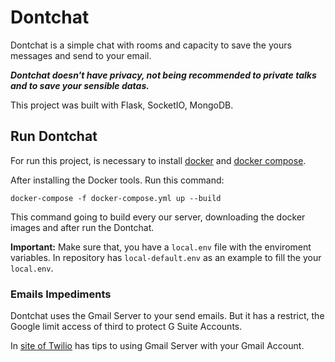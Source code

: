 # Dontchat
Dontchat is a simple chat with rooms and capacity to save the yours messages and send to your email. 

***Dontchat doesn't have privacy, not being recommended to private talks and to save your sensible datas.***

This project was built with Flask, SocketIO, MongoDB.

## Run Dontchat
For run this project, is necessary to install [docker](https://docs.docker.com/get-docker/) and [docker compose](https://docs.docker.com/compose/install/).

After installing the Docker tools. Run this command:
```
docker-compose -f docker-compose.yml up --build
```

This command going to build every our server, downloading the docker images and after run the Dontchat.

**Important:** Make sure that, you have a ```local.env``` file with the enviroment variables. In repository has ```local-default.env``` as an example to fill the your ```local.env```.

### Emails Impediments
Dontchat uses the Gmail Server to your send emails. But it has a restrict, the Google limit access of third to protect G Suite Accounts.

In [site of Twilio](https://www.twilio.com/blog/2018/03/send-email-programmatically-with-gmail-python-and-flask.html) has tips to using Gmail Server with your Gmail Account.

